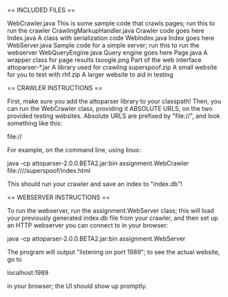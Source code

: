 == INCLUDED FILES ==

WebCrawler.java            This is some sample code that crawls pages; run this to run the crawler
CrawlingMarkupHandler.java Crawler code goes here
Index.java                 A class with serialization code
WebIndex.java              Index goes here
WebServer.java             Sample code for a simple server; run this to run the webserver
WebQueryEngine.java        Query engine goes here
Page.java                  A wrapper class for page results
tsoogle.png                Part of the web interface
attoparser-*.jar           A library used for crawling
superspoof.zip             A small website for you to test with
rhf.zip                    A larger website to aid in testing

== CRAWLER INSTRUCTIONS ==

First, make sure you add the attoparser library to your classpath! Then, you can run the WebCrawler
class, providing it ABSOLUTE URLS, on the two provided testing websites. Absolute URLS are prefixed
by "file://", and look something like this:

file://<absolute-path-to-file>

For example, on the command line, using linux:

java -cp attoparser-2.0.0.BETA2.jar:bin assignment.WebCrawler file:///<path-to-project>/superspoof/index.html

This should run your crawler and save an index to "index.db"!

== WEBSERVER INSTRUCTIONS ==

To run the webserver, run the assignment.WebServer class; this will load your previously generated
index.db file from your crawler, and then set up an HTTP webserver you can connect to in your
browser:

java -cp attoparser-2.0.0.BETA2.jar:bin assignment.WebServer

The program will output "listening on port 1989"; to see the actual website, go to

localhost:1989

in your browser; the UI should show up promptly.
